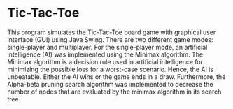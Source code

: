 # Tic-Tac-Toe
This program simulates the Tic-Tac-Toe board game with graphical user interface (GUI) using Java Swing. There are two different game modes: single-player and multiplayer. For the single-player mode, an artificial intelligence (AI) was implemented using the Minimax algorithm. The Minimax algorithm is a decision rule used in artificial intelligence for minimizing the possible loss for a worst-case scenario. Hence, the AI is unbeatable. Either the AI wins or the game ends in a draw. Furthermore, the Alpha-beta pruning search algorithm was implemented to decrease the number of nodes that are evaluated by the minimax algorithm in its search tree.
